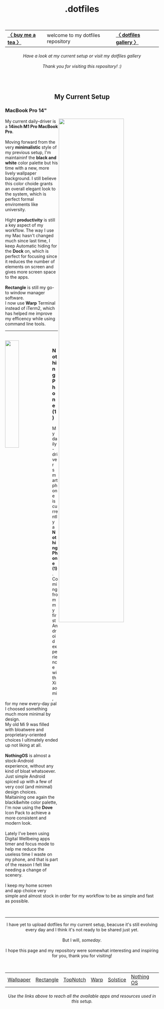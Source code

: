 <h1 align="center"> .dotfiles </h1> <br>
  <table align="center"> <tr>
      <td> <a href="https://www.buymeacoffee.com/haru19"> <b>〈 buy me a tea 〉</b> </a> </td>
      <td> welcome to my dotfiles repository </td>
      <td> <a href="https://github.com/Haruno19/dotfiles/blob/main/GALLERY.md"> <b> 〈 dotfiles gallery 〉 </b> </a> </td>
  </tr> </table>
  <h6 align="center"> 
    <i>Have a look at my current setup or visit my dotfiles gallery</i><br><br>
    <i>Thank you for visiting this repository!</i> :)
  </h6><br>
  
  
<h2 align="center">My Current Setup</h2>

<h3 align="left">MacBook Pro 14"</h3>
  <img width="65%" align="right" src="https://user-images.githubusercontent.com/61376940/185495843-2329bdea-9940-4bdc-b6c6-e400bdba08bb.png">
  <p align="left">
    My current daily-driver is a <b>14inch M1 Pro MacBook Pro</b>.
    <br><br>
    Moving forward from the very <b>minimalistic</b> style of my previous setup, I'm maintaininf the <b>black and white</b> color palette but his time with a new, more lively wallpaper background. I still believe this color choide grants an overall elegant look to the system, which is perfect formal enviroments like university.
    <br><br>
    Hight <b>productivity</b> is still a key aspect of my workflow. The way I use my Mac hasn't changed much since last time, I keep Automatic hiding for the <b>Dock</b> on, which is perfect for focusing since it reduces the number of elements on screen and gives more screen space to the apps.
    <br><br>
    <b>Rectangle</b> is still my go-to window manager software.<br>
    I now use <b>Warp</b> Terminal instead of iTerm2, which has helped me improve my efficency while using command line tools.
  </p>
<hr><br>

<img width="30%" align="left" src="https://user-images.githubusercontent.com/61376940/185403123-fc7253b2-f0f3-4d1b-a426-62df144d0d82.png">
<h3 align="left">Nothing Phone (1)</h3>
  <p align="left">
    My daily-driver smartphone is currently a <b>Nothing Phone (1)</b>.
    <br>
    Coming from my first Android experience with Xiaomi, for my new every-day pal I choosed something much more minimal by design.<br>
    My old Mi 9 was filled with bloatwere and proprietary-oriented choices I ultimately ended up not liking at all. 
    <br><br>
    <b>NothingOS</b> is almost a stock-Android experience, without any kind of bloat whatsoever. Just simple Android spiced up with a few of very cool (and minimal) design choices. <br> Maitaining one again the black&white color palette, I'm now using the <b>Dove</b> Icon Pack to achieve a more consistent and modern look.
    <br><br>
    Lately I've been using Digital Wellbeing apps timer and focus mode to help me reduce the useless time I waste on my phone, and that is part of the reason I felt like needing a change of scenery. 
    <br><br>
    I keep my home screen and app choice very simple and almost stock in order for my workflow to be as simple and fast as possible.
 </p><br>
<hr>
  <p align="center">
    I have yet to upload dotfiles for my current setup, beacuse it's still evolving every day and I think it's not ready
    to be shared just yet.
    <br><br>
    But I will, <i>someday</i>.
    <br><br>
    I hope this page and my repository were somewhat interesting and inspiring for you, thank you for visiting! 
  </p><br>
  <table align="center"> <tr>
      <td> <a href="https://github.com/Haruno19/dotfiles/blob/main/Wallpapers/IMG_1142.png"> Wallpaper </a> </td>
      <td> <a href="https://rectangleapp.com"> Rectangle </a> </td>
      <td> <a href="https://topnotch.app"> TopNotch </a> </td>
      <td> <a href="https://www.warp.dev"> Warp </a> </td>
      <td> <a href="https://apps.apple.com/us/app/solstice/id1547580907"> Solstice </a> </td>
      <td> <a href="https://it.nothing.tech"> Nothing OS </a> </td>
  </tr> </table>
  <h6 align="center">
    <i>Use the links above to reach all the available apps and resources used in this setup.</i>
  </h6>
 
